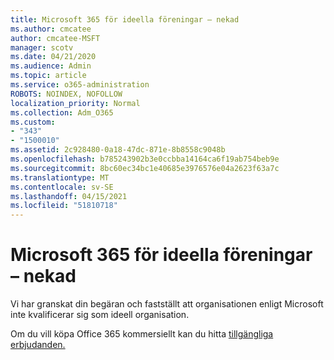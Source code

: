 ```yaml
---
title: Microsoft 365 för ideella föreningar – nekad
ms.author: cmcatee
author: cmcatee-MSFT
manager: scotv
ms.date: 04/21/2020
ms.audience: Admin
ms.topic: article
ms.service: o365-administration
ROBOTS: NOINDEX, NOFOLLOW
localization_priority: Normal
ms.collection: Adm_O365
ms.custom:
- "343"
- "1500010"
ms.assetid: 2c928480-0a18-47dc-871e-8b8558c9048b
ms.openlocfilehash: b785243902b3e0ccbba14164ca6f19ab754beb9e
ms.sourcegitcommit: 8bc60ec34bc1e40685e3976576e04a2623f63a7c
ms.translationtype: MT
ms.contentlocale: sv-SE
ms.lasthandoff: 04/15/2021
ms.locfileid: "51810718"
---
```

# <a name="microsoft-365-for-nonprofits---declined"></a>Microsoft 365 för ideella föreningar – nekad

Vi har granskat din begäran och fastställt att organisationen enligt Microsoft inte kvalificerar sig som ideell organisation.
  
Om du vill köpa Office 365 kommersiellt kan du hitta [tillgängliga erbjudanden.](https://portal.office.com/AdminPortal/Home)
